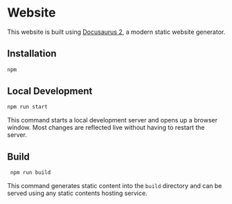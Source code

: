 # Website

This website is built using [Docusaurus 2](https://docusaurus.io/), a modern static website generator.

## Installation

```bash
npm
```

## Local Development

```bash
npm run start
```

This command starts a local development server and opens up a browser window. Most changes are reflected live without having to restart the server.

## Build

```bash
 npm run build
```

This command generates static content into the `build` directory and can be served using any static contents hosting service.
